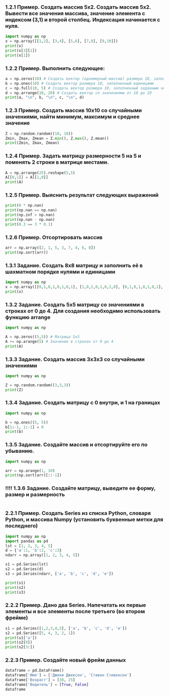 ### 1.2.1 Пример. Создать массив 5x2. Создать массив 5x2. Вывести все значения массива, значение элемента с индексом (3,1) и второй столбец. Индексация начинается с нуля.
```python
import numpy as np
x = np.array([[1,2], [3,4], [5,6], [7,8], [9,10]])
print(x)
print(x[3][1])
print(x[1])
```

### 1.2.2 Пример. Выполнить следующее:
```python
a = np.zeros(10) # Создать вектор (одномерный массив) размера 10, заполненный нулями
b = np.ones(10) # Создать вектор размера 10, заполненный единицами
c = np.full(10, 5) # Создать вектор размера 10, заполненный заданным числом
d = np.arrange(10, 20) # Создать вектор со значениями от 10 до 19
print(a, "\n", b, "\n", c, "\n", d)
```

### 1.2.3 Пример. Создать массив 10x10 со случайными значениями, найти минимум, максимум и среднее значение
```python
Z = np.random.random((10, 10))
Zmin, Zmax, Zmean = Z.min(), Z.max(), Z.mean()
print(Zmin, Zmax, Zmean)
```

### 1.2.4 Пример. Задать матрицу размерности 5 на 5 и поменять 2 строки в матрице местами.
```python
A = np.arrange(25).reshape(5,5)
A[[0,1]] = A[[1,0]]
print(A)
```

### 1.2.5 Пример. Выяснить результат следующих выражений
```python
print(0 * np.nan)
print(np.nan == np.nan)
print(np.inf > np.nan)
print(np.nan - np.nan)
print(0.3 == 3 * 0.1)
```

### 1.2.6 Пример. Отсортировать массив
```python
arr = np.array([2, 1, 5, 3, 7, 4, 6, 8])
print(np.sort(arr))
```

### 1.3.1 Задание. Создать 8x8 матрицу и заполнить её в шахматном порядке нулями и единицами
```python
import numpy as np
x = np.array([[0,1,0,1,0,1,0,1], [1,0,1,0,1,0,1,0], [0,1,0,1,0,1,0,1], [1,0,1,0,1,0,1,0], [0,1,0,1,0,1,0,1], [1,0,1,0,1,0,1,0], [0,1,0,1,0,1,0,1], [1,0,1,0,1,0,1,0]])
print(x)
```

### 1.3.2 Задание. Создать 5x5 матрицу со значениями в строках от 0 до 4. Для создания необходимо использовать функцию arrange
```python
import numpy as np

A = np.zeros((5,5)) # Матрица 5x5 
A += np.arange(5) # Значение в строках от 0 до 4
print(A)
```

### 1.3.3 Задание. Создать массив 3x3x3 со случайными значениями
```python
import numpy as np

Z = np.random.random((3,3,3))
print(Z)
```

### 1.3.4 Задание. Создать матрицу с 0 внутри, и 1 на границах
```python
import numpy as np

b = np.ones((5, 5))
b[1:-1, 1:-1] = 0
print(b)
```

### 1.3.5 Задание. Создайте массив и отсортируйте его по убыванию.
```python
import numpy as np

arr = np.arange(1, 10)
print(np.sort(arr)[::-1])
```

### ‼‼ 1.3.6 Задание. Создайте матрицу, выведите ее форму, размер и размерность
```python

```
### 2.2.1 Пример. Создать Series из списка Python, словаря Python, и массива Numpy (установить буквенные метки для последнего)
```python
import numpy as np
import pandas as pd
lst = [1, 2, 3, 4, 5]
d = {'a':1, 'b':2, 'c':3}
ndarr = np.array([1, 2, 3, 4, 5])

s1 = pd.Series(lst)
s2 = pd.Series(d)
s3 = pd.Series(ndarr, ['a', 'b', 'c', 'd', 'e'])

print(s1)
print(s2)
print(s3)
```

### 2.2.2 Пример. Дано два Series. Напечатать их первые элементы и все элементы после третьего (во втором фрейме)
```python
s1 = pd.Series([1,2,3,4,5], ['a', 'b', 'c', 'd', 'e'])
s2 = pd.Series([5, 4, 3, 2, 1])
print(s1['a'])
print(s2[0])
print(s2[3:])
```

### 2.2.3 Пример. Создайте новый фрейм данных
```python
dataframe = pd.DataFrame()
dataframe['Имя'] = ['Джеки Джексон', 'Стивен Стивенсон']
dataframe['Возраст'] = [38, 25]
dataframe['Водитель'] = [True, False]
dataframe
```
